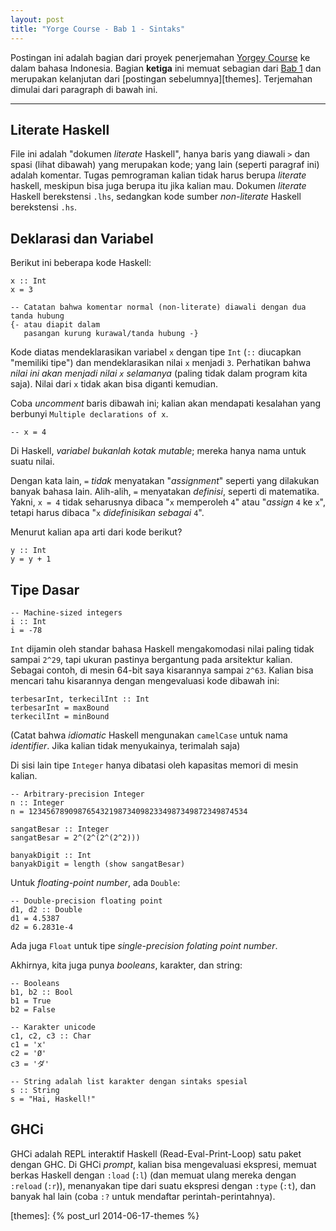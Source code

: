 ```yaml
---
layout: post
title: "Yorge Course - Bab 1 - Sintaks"
---
```


Postingan ini adalah bagian dari proyek penerjemahan [Yorgey Course][yorgey]
ke dalam bahasa Indonesia. Bagian **ketiga** ini memuat sebagian dari [Bab
1][ch1] dan merupakan kelanjutan dari [postingan sebelumnya][themes].
Terjemahan dimulai dari paragraph di bawah ini.

------------------------------

## Literate Haskell

File ini adalah "dokumen *literate* Haskell", hanya baris yang diawali `>`
dan spasi (lihat dibawah) yang merupakan kode; yang lain (seperti paragraf
ini) adalah komentar. Tugas pemrograman kalian tidak harus berupa *literate*
haskell, meskipun bisa juga berupa itu jika kalian mau. Dokumen *literate*
Haskell berekstensi `.lhs`, sedangkan kode sumber *non-literate* Haskell
berekstensi `.hs`.

## Deklarasi dan Variabel

Berikut ini beberapa kode Haskell:

    x :: Int
    x = 3

    -- Catatan bahwa komentar normal (non-literate) diawali dengan dua tanda hubung
    {- atau diapit dalam
       pasangan kurung kurawal/tanda hubung -}

Kode diatas mendeklarasikan variabel `x` dengan tipe `Int` (`::` diucapkan
"memiliki tipe") dan mendeklarasikan nilai `x` menjadi `3`. Perhatikan bahwa
*nilai ini akan menjadi nilai `x` selamanya* (paling tidak dalam program
kita saja). Nilai dari `x` tidak akan bisa diganti kemudian.

Coba *uncomment* baris dibawah ini; kalian akan mendapati kesalahan yang
berbunyi `Multiple declarations of x`.

    -- x = 4

Di Haskell, *variabel bukanlah kotak mutable*; mereka hanya nama untuk
suatu nilai.

Dengan kata lain, `=` *tidak* menyatakan "*assignment*" seperti yang
dilakukan banyak bahasa lain. Alih-alih, `=` menyatakan *definisi*, seperti
di matematika. Yakni, `x = 4` tidak seharusnya dibaca "`x` memperoleh `4`"
atau "*assign* `4` ke `x`", tetapi harus dibaca "`x` *didefinisikan sebagai*
`4`".

Menurut kalian apa arti dari kode berikut?

    y :: Int
    y = y + 1


## Tipe Dasar

    -- Machine-sized integers
    i :: Int
    i = -78

`Int` dijamin oleh standar bahasa Haskell mengakomodasi nilai paling tidak
sampai `2^29`, tapi ukuran pastinya bergantung pada arsitektur kalian.
Sebagai contoh, di mesin 64-bit saya kisarannya sampai `2^63`. Kalian bisa
mencari tahu kisarannya dengan mengevaluasi kode dibawah ini:

    terbesarInt, terkecilInt :: Int
    terbesarInt = maxBound
    terkecilInt = minBound

(Catat bahwa *idiomatic* Haskell mengunakan `camelCase` untuk nama
*identifier*. Jika kalian tidak menyukainya, terimalah saja)

Di sisi lain tipe `Integer` hanya dibatasi oleh kapasitas memori di mesin
kalian.

    -- Arbitrary-precision Integer
    n :: Integer
    n = 1234567890987654321987340982334987349872349874534

    sangatBesar :: Integer
    sangatBesar = 2^(2^(2^(2^2)))

    banyakDigit :: Int
    banyakDigit = length (show sangatBesar)

Untuk *floating-point number*, ada `Double`:

    -- Double-precision floating point
    d1, d2 :: Double
    d1 = 4.5387
    d2 = 6.2831e-4

Ada juga `Float` untuk tipe *single-precision folating point number*.

Akhirnya, kita juga punya *booleans*, karakter, dan string:

    -- Booleans
    b1, b2 :: Bool
    b1 = True
    b2 = False

    -- Karakter unicode
    c1, c2, c3 :: Char
    c1 = 'x'
    c2 = 'Ø'
    c3 = 'ダ'

    -- String adalah list karakter dengan sintaks spesial
    s :: String
    s = "Hai, Haskell!"

## GHCi

GHCi adalah REPL interaktif Haskell (Read-Eval-Print-Loop) satu paket dengan
GHC. Di GHCi *prompt*, kalian bisa mengevaluasi ekspresi, memuat berkas
Haskell dengan `:load` (`:l`) (dan memuat ulang mereka dengan `:reload`
(`:r`)), menanyakan tipe dari suatu ekspresi dengan `:type` (`:t`), dan
banyak hal lain (coba `:?` untuk mendaftar perintah-perintahnya).

[yorgey]: http://www.seas.upenn.edu/~cis194/lectures.html
[ch1]: http://www.seas.upenn.edu/~cis194/lectures/01-intro.html
[themes]: {% post_url 2014-06-17-themes %}

